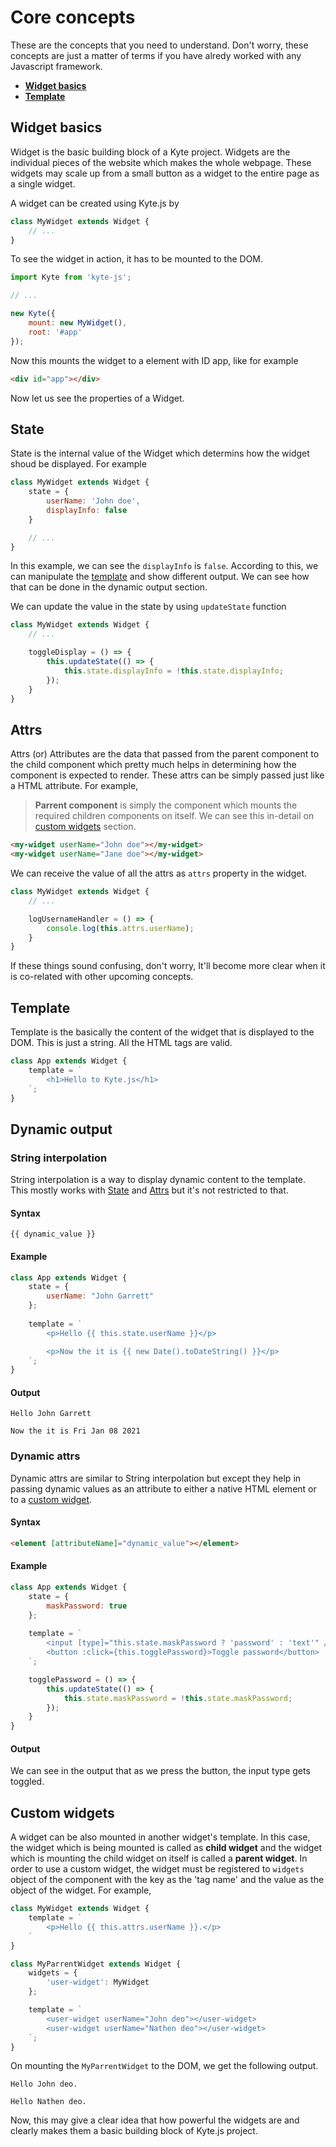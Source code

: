 # Core concepts
These are the concepts that you need to understand. Don't worry, these concepts are just a matter of terms if you have alredy worked with any Javascript framework.

- **[Widget basics](#widget-basics)**
- **[Template](#template)**

## Widget basics

Widget is the basic building block of a Kyte project. Widgets are the individual pieces of the website which makes the whole webpage. These widgets may scale up from a small button as a widget to the entire page as a single widget.

A widget can be created using Kyte.js by
```js
class MyWidget extends Widget {
    // ...
}

```

To see the widget in action, it has to be mounted to the DOM. 

```js
import Kyte from 'kyte-js';

// ...

new Kyte({
    mount: new MyWidget(),
    root: '#app'
});
```

Now this mounts the widget to a element with ID app, like for example

```html
<div id="app"></div>
```

Now let us see the properties of a Widget.

## State

State is the internal value of the Widget which determins how the widget shoud be displayed. For example

```js
class MyWidget extends Widget {
    state = {
        userName: 'John doe',
        displayInfo: false
    }

    // ...
}
```

In this example, we can see the ```displayInfo``` is ```false```. According to this, we can manipulate the [template](#template) and show different output. We can see how that can be done in the dynamic output section.

We can update the value in the state by using ```updateState``` function

```js
class MyWidget extends Widget {
    // ...

    toggleDisplay = () => {
        this.updateState(() => {
            this.state.displayInfo = !this.state.displayInfo;
        });
    }
}
```

## Attrs
Attrs (or) Attributes are the data that passed from the parent component to the child component which pretty much helps in determining how the component is expected to render. These attrs can be simply passed just like a HTML attribute. For example,

> **Parrent component** is simply the component which mounts the required children components on itself. We can see this in-detail on [custom widgets](#custom-widgets) section.

```html
<my-widget userName="John doe"></my-widget>
<my-widget userName="Jane doe"></my-widget>
```

We can receive the value of all the attrs as ```attrs``` property in the widget.

```js
class MyWidget extends Widget {
    // ...

    logUsernameHandler = () => {
        console.log(this.attrs.userName);
    }
}
```

If these things sound confusing, don't worry, It'll become more clear when it is co-related with other upcoming concepts.

## Template

Template is the basically the content of the widget that is displayed to the DOM. This is just a string. All the HTML tags are valid.

```js
class App extends Widget {
    template = `
        <h1>Hello to Kyte.js</h1>
    `;
}
```

## Dynamic output

### String interpolation

String interpolation is a way to display dynamic content to the template. This mostly works with [State](#state) and [Attrs](#attrs) but it's not restricted to that.

#### Syntax

```
{{ dynamic_value }}
```

#### Example

```js
class App extends Widget {
    state = {
        userName: "John Garrett"
    };
    
    template = `
        <p>Hello {{ this.state.userName }}</p>

        <p>Now the it is {{ new Date().toDateString() }}</p>
    `;
}
```
#### Output
```
Hello John Garrett

Now the it is Fri Jan 08 2021
```

### Dynamic attrs

Dynamic attrs are similar to String interpolation but except they help in passing dynamic values as an attribute to either a native HTML element or to a [custom widget](#custom-widget).

#### Syntax

```html
<element [attributeName]="dynamic_value"></element>
```

#### Example

```js
class App extends Widget {
    state = {
        maskPassword: true
    };
    
    template = `
        <input [type]="this.state.maskPassword ? 'password' : 'text'" />
        <button :click={this.togglePassword}>Toggle password</button>
    `;

    togglePassword = () => {
        this.updateState(() => {
            this.state.maskPassword = !this.state.maskPassword;
        });
    }
}
```
#### Output
We can see in the output that as we press the button, the input type gets toggled.

## Custom widgets

A widget can be also mounted in another widget's template. In this case, the widget which is being mounted is called as **child widget** and the widget which is mounting the child widget on itself is called a **parent widget**. In order to use a custom widget, the widget must be registered to ```widgets``` object of the component with the key as the 'tag name' and the value as the object of the widget. For example,

```js
class MyWidget extends Widget {
    template = `
        <p>Hello {{ this.attrs.userName }}.</p>
    `
}

class MyParrentWidget extends Widget {
    widgets = {
        'user-widget': MyWidget
    };

    template = `
        <user-widget userName="John deo"></user-widget>
        <user-widget userName="Nathen deo"></user-widget>
    `;
}
```

On mounting the ```MyParrentWidget``` to the DOM, we get the following output.

```
Hello John deo.

Hello Nathen deo.
```

Now, this may give a clear idea that how powerful the widgets are and clearly makes them a basic building block of Kyte.js project.